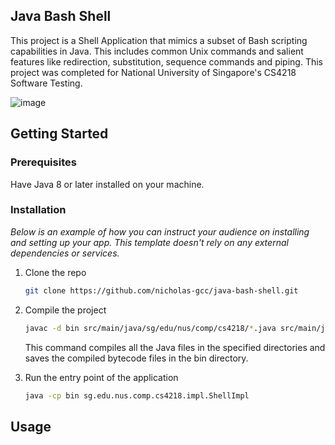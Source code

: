 <!-- ABOUT THE PROJECT -->
## Java Bash Shell

This project is a Shell Application that mimics a subset of Bash scripting capabilities in Java. This includes common Unix commands and salient features like redirection, substitution, sequence commands and piping. This project was completed for National University of Singapore's CS4218 Software Testing. 

![image](https://github.com/nicholas-gcc/java-bash-shell/assets/69677864/e685d0b8-be2b-44e0-be13-48b6ea67f540)

<!-- GETTING STARTED -->
## Getting Started

### Prerequisites

Have Java 8 or later installed on your machine.

### Installation

_Below is an example of how you can instruct your audience on installing and setting up your app. This template doesn't rely on any external dependencies or services._

1. Clone the repo
   ```sh
   git clone https://github.com/nicholas-gcc/java-bash-shell.git
   ```
2. Compile the project
   ```sh
   javac -d bin src/main/java/sg/edu/nus/comp/cs4218/*.java src/main/java/sg/edu/nus/comp/cs4218/**/*.java
   ```
   This command compiles all the Java files in the specified directories and saves the compiled bytecode files in the bin directory.


3. Run the entry point of the application
   ```sh
   java -cp bin sg.edu.nus.comp.cs4218.impl.ShellImpl
   ```

## Usage


